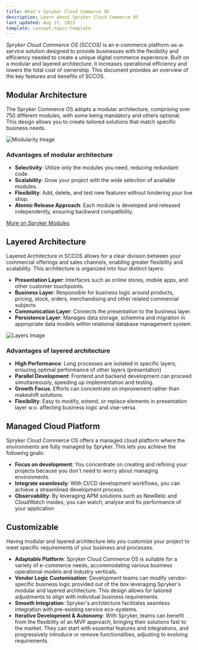 ```yaml
---
title: What's Spryker Cloud Commerce OS
description: Learn about Spryker Cloud Commerce OS
last_updated: Aug 17, 2023
template: concept-topic-template
---
```


*Spryker Cloud Commerce OS (SCCOS)* is an e-commerce platform-as-a-service solution designed to provide businesses with the flexibility and efficiency needed to create a unique digital commerce experience. Built on a modular and layered architecture, it increases operational efficiency and lowers the total cost of ownership. This document provides an overview of the key features and benefits of SCCOS.

## Modular Architecture

The Spryker Commerce OS adopts a modular architecture, comprising over 750 different modules, with some being mandatory and others optional. This design allows you to create tailored solutions that match specific business needs.

![Modularity Image](https://spryker.s3.eu-central-1.amazonaws.com/docs/About/About+Spryker/modularity_transparent.png)

### Advantages of modular architecture

* **Selectivity**: Utilize only the modules you need, reducing redundant code.
* **Scalability**: Grow your project with the wide selection of available modules.
* **Flexibility**: Add, delete, and test new features without hindering your live shop.
* **Atomic Release Approach**: Each module is developed and released independently, ensuring backward compatibility.

[More on Spryker Modules](https://github.com/spryker)

## Layered Architecture

Layered Architecture in SCCOS allows for a clear division between your commercial offerings and sales channels, enabling greater flexibility and scalability. This architecture is organized into four distinct layers:

* **Presentation Layer**: Interfaces such as online stores, mobile apps, and other customer touchpoints.
* **Business Layer**: Responsible for business logic around products, pricing, stock, orders, merchandising and other related commercial subjects.
* **Communication Layer**: Connects the presentation to the business layer.
* **Persistence Layer**: Manages data storage, schemma and migration in appropriate data models within relational database management system.

![Layers Image](https://spryker.s3.eu-central-1.amazonaws.com/docs/About/About+Spryker/spryker_layers_s.png)

### Advantages of layered architecture

* **High Performance**: Long processes are isolated in specific layers, ensuring optimal performance of other layers (presentation)
* **Parallel Development**: Frontend and backend development can proceed simultaneously, speeding up implementation and testing.
* **Growth Focus**: Efforts can concentrate on improvement rather than makeshift solutions.
* **Flexibility**: Easy to modify, extend, or replace elements in presentation layer w.o. affecting business logic and vise-versa.

## Managed Cloud Platform

Spryker Cloud Commerce OS offers a managed cloud platform where the environments are fully managed by Spryker. This lets you achieve the following goals:

* **Focus on development**:  You concentrate on creating and refining your projects because you don't need to worry about managing environments.
* **Integrate seamlessly**: With CI/CD development workflows, you can achieve a streamlined development process.
* **Observability**: By leveraging APM solutions such as NewRelic and CloudWatch insides, you can watch, analyse and fix performance of your application
<!-- Additional details about the managed cloud platform will be added here once obtained from the experts. -->

## Customizable

Having modular and layered architecture lets you customize your project to meet specific requirements of your business and processes.

* **Adaptable Platform**: Spryker Cloud Commerce OS is suitable for a variety of e-commerce needs, accommodating various business operational models and industry verticals.
* **Vendor Logic Customisation**: Development teams can modify vendor-specific business logic provided out of the box leveraging Spryker's modular and layered architecture. This design allows for tailored adjustments to align with individual business requirements.
* **Smooth Integration**: Spryker's architecture facilitates seamless integration with pre-existing service eco-systems.
* **Iterative Development & Autonomy**: With Spryker, teams can benefit from the flexibility of an MVP approach, bringing their solutions fast to the market. They can start with essential features and integrations, and progressively introduce or remove functionalities, adjusting to evolving requirements.

<!-- Additional information on customization options will be included here after gathering the information from the relevant experts. -->

